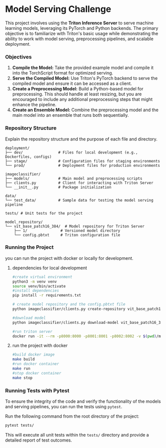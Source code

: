 # Model Serving Challenge

This project involves using the **Triton Inference Server** to serve machine learning models, leveraging its PyTorch and Python backends. The primary objective is to familiarize  with Triton's basic usage while demonstrating the ability to work with model serving, preprocessing pipelines, and scalable deployment.

### Objectives
1. **Compile the Model:** Take the provided example model and compile it into the TorchScript format for optimized serving.
2. **Serve the Compiled Model:** Use Triton's PyTorch backend to serve the compiled model and ensure it can be accessed as a client.
3. **Create a Preprocessing Model:** Build a Python-based model for preprocessing. This should handle at least resizing, but you are encouraged to include any additional preprocessing steps that might enhance the pipeline.
4. **Create an Ensemble Model:** Combine the preprocessing model and the main model into an ensemble that runs both sequentially.

### Repository Structure
Explain the repository structure and the purpose of each file and directory.
```
deployment/
├── dev/                # Files for local development (e.g., Dockerfiles, configs)
├── stage/              # Configuration files for staging environments
└── prod/               # Deployment files for production environments

imageclassifier/
├── models/             # Main model and preprocessing scripts
├── clients.py          # Client for interacting with Triton Server
└── __init__.py         # Package initialization

data/
└── test_data/          # Sample data for testing the model serving pipeline

tests/ # Unit tests for the project

model_repository/
└── vit_base_patch16_384/  # Model repository for Triton Server
    ├── 1/               # Versioned model directory
    └── config.pbtxt     # Triton configuration file
```


### Running the Project
you can run the project with docker or locally for development.

1. dependencies for local development
    ```bash
    #create virtual environment
    python3 -m venv venv
    source venv/bin/activate
    #install dependencies
    pip install -r requirements.txt

    # create model repository and the config.pbtxt file
    python imageclassifier/clients.py create-repository vit_base_patch16_384 1 pytorch deployment/dev/triton_server/config.json

    #download model 
    python imageclassifier/clients.py download-model vit_base_patch16_384

    #run triton server
    docker run -it --rm -p8000:8000 -p8001:8001 -p8002:8002 -v $(pwd)/model_repository:/models nvcr.io/nvidia/tritonserver:24.10-pyt-python-py3
    ```
2. run the project with docker
    ```bash
    #build docker image
    make build
    #run docker container
    make run
    #stop docker container
    make stop
    ```

### Running Tests with Pytest
To ensure the integrity of the code and verify the functionality of the models and serving pipelines, you can run the tests using `pytest`. 

Run the following command from the root directory of the project:
```bash
pytest tests/
```

This will execute all unit tests within the `tests/` directory and provide a detailed report of test outcomes.